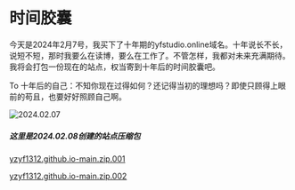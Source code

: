 # 时间胶囊

今天是2024年2月7号，我买下了十年期的yfstudio.online域名。十年说长不长，说短不短，那时我要么在读博，要么在工作了。不管怎样，我都对未来充满期待。我将会打包一份现在的站点，权当寄到十年后的时间胶囊吧。

To 十年后的自己：不知你现在过得如何？还记得当初的理想吗？即使只顾得上眼前的苟且，也要好好照顾自己啊。

![2024.02.07](https://yzyf1312.github.io/assets/pics/Time%20Pill/2024.02.07.png)



##### 这里是2024.02.08创建的站点压缩包

[yzyf1312.github.io-main.zip.001](https://yzyf1312.github.io/assets/zip/yzyf1312.github.io-main.zip.001)

[yzyf1312.github.io-main.zip.002](https://yzyf1312.github.io/assets/zip/yzyf1312.github.io-main.zip.002)